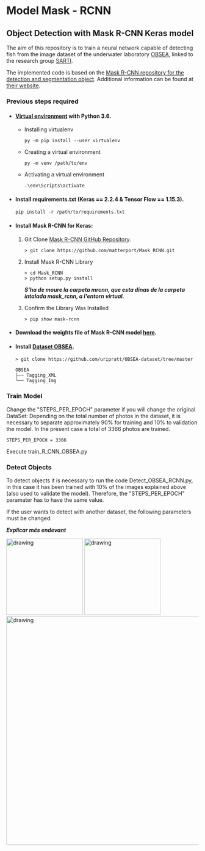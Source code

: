 # Model Mask - RCNN  
## Object Detection with Mask R-CNN Keras model
  
The aim of this repository is to train a neural network capable of detecting fish from the image dataset of the underwater laboratory [OBSEA](https://www.obsea.es), linked to the research group [SARTI](https://www.sarti.webs.upc.edu/web_v2/).
  
The implemented code is based on the [Mask R-CNN repository for the detection and segmentation object](https://github.com/matterport/Mask_RCNN.git). Additional information can be found at [their website](https://machinelearningmastery.com/how-to-train-an-object-detection-model-with-keras/).

### Previous steps required
- #### [Virtual environment](https://packaging.python.org/en/latest/guides/installing-using-pip-and-virtual-environments/#creating-a-virtual-environment) with Python 3.6.
	- Installing virtualenv
		```
		py -m pip install --user virtualenv
		```
	- Creating a virtual environment
		```
		py -m venv /path/to/env
		```
	- Activating a virtual environment
		```
		.\env\Scripts\activate
		```

- #### Install requirements.txt (Keras == 2.2.4 & Tensor Flow == 1.15.3).
	```
	pip install -r /path/to/requirements.txt
	```


- #### Install Mask R-CNN for Keras:
	1.  Git Clone [Mask R-CNN GitHub Repository](https://github.com/matterport/Mask_RCNN.git).
		
		``` 
		> git clone https://github.com/matterport/Mask_RCNN.git
		```
	3. Install Mask R-CNN Library
		
		``` 
		> cd Mask_RCNN
		> python setup.py install
		```
		***S'ha de moure la carpeta mrcnn, que esta dinas de la carpeta intalada mask_rcnn, a l'entorn virtual.***
	4. Confirm the Library Was Installed
		``` 
		> pip show mask-rcnn
		```
- #### Download the weights file of Mask R-CNN model [here](https://github.com/matterport/Mask_RCNN/releases/download/v2.0/mask_rcnn_coco.h5).
- #### Install [Dataset OBSEA](https://github.com/uripratt/OBSEA-dataset/tree/master).
	``` { py }
	> git clone https://github.com/uripratt/OBSEA-dataset/tree/master
	```

	```
	OBSEA
	├── Tagging_XML
	└── Tagging_Img

	```

### Train Model
Change the "STEPS_PER_EPOCH" parameter if you will change the original DataSet:
Depending on the total number of photos in the dataset, it is necessary to separate approximately 90% for training and 10% to validation the model. In the present case a total of 3366 photos are trained. 


```
STEPS_PER_EPOCH = 3366
```

Execute train_R_CNN_OBSEA.py

### Detect Objects

To detect objects it is necessary to run the code Detect_OBSEA_RCNN.py, in this case it has been trained with 10% of the images explained above (also used to validate the model). Therefore, the "STEPS_PER_EPOCH" paramater has to have the same value.

If the user wants to detect with another dataset, the following parameters must be changed:

***Explicar més endevant***


 
[<img src="https://upload.wikimedia.org/wikipedia/commons/thumb/9/97/Logo_UPC.svg/1200px-Logo_UPC.svg.png" alt="drawing" width="200"/>](https://www.upc.edu/ca)	
[<img src="https://www.sarti.webs.upc.edu/web_v2/assets/onepage/img/logo/logo-obsea-medusa.png" alt="drawing" width="200"/>](https://www.obsea.es=) 
[<img src="https://www.sarti.webs.upc.edu/web_v2/assets/onepage/img/logo/logosarti.png" alt="drawing" width="600"/>](https://www.sarti.webs.upc.edu/web_v2/)